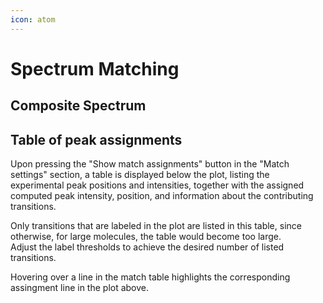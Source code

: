 ```yaml
---
icon: atom
---
```


# Spectrum Matching

## Composite Spectrum

## Table of peak assignments

Upon pressing the "Show match assignments" button in the "Match settings" section, a table is displayed below the plot, listing the experimental peak positions and intensities, together with the assigned computed peak intensity, position, and information about the contributing transitions.

Only transitions that are labeled in the plot are listed in this table, since otherwise, for large molecules, the table would become too large.\
Adjust the label thresholds to achieve the desired number of listed transitions.

Hovering over a line in the match table highlights the corresponding assingment line in the plot above.
